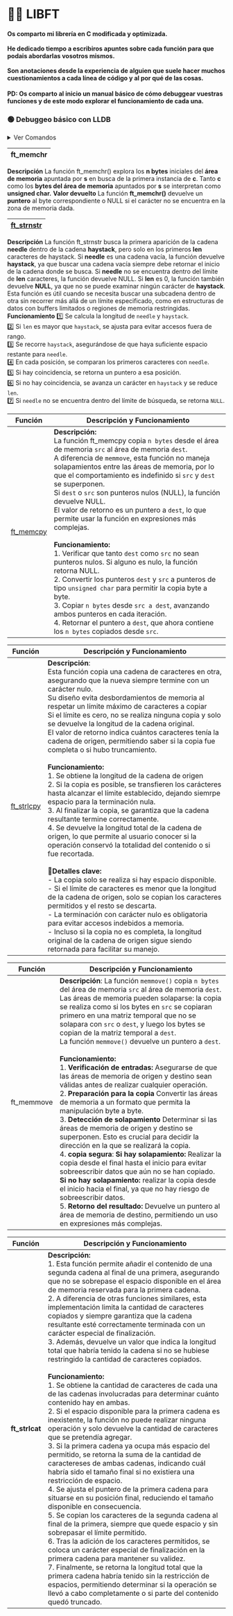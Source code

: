 # 👨‍💻 LIBFT 

#### Os comparto mi librería en C modificada y optimizada.<br><br>He dedicado tiempo a escribiros apuntes sobre cada función para que podais abordarlas vosotros mismos.<br><br>Son anotaciones desde la experiencia de alguien que suele hacer muchos cuestionamientos a cada línea de código y al por qué de las cosas. 

#### PD: Os comparto al inicio un manual básico de cómo debuggear vuestras funciones y de este modo explorar el funcionamiento de cada una.

### 🟢 Debuggeo básico con LLDB

<details>
<summary>Ver Comandos</summary>

* **1. Iniciar el lldb con el ejecutable**

        lldb ./a.out

* **2. Establecer un punto de interrupción en una función**
  
            (lldb) b main
  
  - **Si quieres establecer un punto de interrupción en una línea específica:**
  
            (lldb) b tu_programa.c:10
      
  - **Si quieres ver todos los puntos de interrupción:**
      
            (lldb) breakpoint list
  
  - **Si quieres eliminar un punto de interrupción:**

            (lldb) breakpoint delete 1  # 1 es el número del punto de interrupción
      

* **3. Ejecuta el programa:**
  - Ejecuta el programa hasta que se encuentre un punto de interrupción.
  
            (lldb) r
      

* **4. Avanzar línea por línea**
  - Avanzar sin entrar en funciones:
      
            (lldb) n
      
  - Entrar en una función:
     
            (lldb) s
      

* **5. Si quieres inspeccionar variables**
  - Si quieres imprimir el valor de una variable:
      
            (lldb) p variable
     
  - Si quieres ver todas las variables locales:
      
            (lldb) fr v
      
  - Si quieres ver el contenido de un arreglo o puntero:
      
            (lldb) memory read puntero
      

* **6. Continuar la ejecución**
  - Continúa la ejecución hasta el siguiente punto de interrupción.
      
            (lldb) c
      

* **10. Salir de LLDB**
  - Cuando termines de depurar, sal de LLDB.
      
            (lldb) q


* **Comandos Útiles Adicionales**
  - **Ver el tamaño de una variable:**
      
            (lldb) p sizeof(variable)
      
  - **Ver el contenido de un arreglo como una cadena:**
      
            (lldb) p (char *)arreglo
      
  - **Ver el contenido de la pila de llamadas:**
     
            (lldb) bt
</details>

| ft_memchr |
|--------|
**Descripción**
La función ft_memchr() explora los **n bytes** iniciales del **área de memoria** apuntada por **s** en busca de la primera instancia de **c**. 
Tanto **c** como los **bytes del área de memoria** apuntados por **s** se interpretan como **unsigned char.**
**Valor devuelto**
La función **ft_memchr()** devuelve un **puntero** al byte correspondiente o NULL si el carácter no se encuentra en la zona de memoria dada.

| [ft_strnstr](https://github.com/PajaritoCantor/Libft/blob/main/ft_strnstr.c) |
|--------|
**Descripción** La función ft_strnstr busca la primera aparición de la cadena **needle** dentro de la cadena **haystack**, pero solo en los primeros **len** caracteres de haystack.
Si **needle** es una cadena vacía, la función devuelve **haystack**, ya que buscar una cadena vacía siempre debe retornar el inicio de la cadena donde se busca.
Si **needle** no se encuentra dentro del límite de **len** caracteres, la función devuelve NULL.
Si **len** es 0, la función también devuelve **NULL**, ya que no se puede examinar ningún carácter de **haystack**.
Esta función es útil cuando se necesita buscar una subcadena dentro de otra sin recorrer más allá de un límite especificado, como en estructuras de datos con buffers limitados o regiones de memoria restringidas.
**Funcionamiento**
1️⃣ Se calcula la longitud de `needle` y `haystack`.  
2️⃣ Si `len` es mayor que `haystack`, se ajusta para evitar accesos fuera de rango.  
3️⃣ Se recorre `haystack`, asegurándose de que haya suficiente espacio restante para `needle`.  
4️⃣ En cada posición, se comparan los primeros caracteres con `needle`.  
5️⃣ Si hay coincidencia, se retorna un puntero a esa posición.  
6️⃣ Si no hay coincidencia, se avanza un carácter en `haystack` y se reduce `len`.  
7️⃣ Si `needle` no se encuentra dentro del límite de búsqueda, se retorna `NULL`.  


| **Función** | **Descripción y Funcionamiento** |
|-------------|-----------------------------------|
| [ft_memcpy](https://github.com/PajaritoCantor/Libft/blob/main/ft_memcpy.c) | **Descripción:** <br> La función ft_memcpy copia `n bytes` desde el área de memoria `src` al área de memoria `dest`. <br> A diferencia de `memmove`, esta función no maneja solapamientos entre las áreas de memoria, por lo que el comportamiento es indefinido si `src` y `dest` se superponen. <br> Si `dest` o `src` son punteros nulos (NULL), la función devuelve NULL. <br> El valor de retorno es un puntero a `dest`, lo que permite usar la función en expresiones más complejas. <br> <br> **Funcionamiento:** <br>1. Verificar que tanto `dest` como `src` no sean punteros nulos. Si alguno es nulo, la función retorna NULL. <br> 2. Convertir los punteros `dest` y `src` a punteros de tipo `unsigned char` para permitir la copia byte a byte. <br> 3. Copiar `n bytes` desde `src a dest`, avanzando ambos punteros en cada iteración. <br> 4. Retornar el puntero a `dest`, que ahora contiene los `n bytes` copiados desde `src`.


| **Función** | **Descripción y Funcionamiento** |
|-------------|-----------------------------------|
| [ft_strlcpy](https://github.com/PajaritoCantor/Libft/blob/main/ft_strlcpy.c) | **Descripción**:<br> Esta función copia una cadena de caracteres en otra, asegurando que la nueva siempre termine con un carácter nulo. <br> Su diseño evita desbordamientos de memoria al respetar un límite máximo de caracteres a copiar <br> Si el límite es cero, no se realiza ninguna copia y solo se devuelve la longitud de la cadena original. <br> El valor de retorno indica cuántos caracteres tenía la cadena de origen, permitiendo saber si la copia fue completa o si hubo truncamiento. <br> <br> **Funcionamiento:** <br>1. Se obtiene la longitud de la cadena de origen <br> 2. Si la copia es posible, se transfieren los carácteres hasta alcanzar el límite establecido, dejando siemrpe espacio para la terminación nula. <br> 3. Al finalizar la copia, se garantiza que la cadena resultante termine correctamente. <br> 4. Se devuelve la longitud total de la cadena de origen, lo que permite al usuario conocer si la operación conservó la totalidad del contenido o si fue recortada.<br><br>📌**Detalles clave:** <br> - La copia solo se realiza si hay espacio disponible.<br>- Si el límite de caracteres es menor que la longitud de la cadena de origen, solo se copian los caracteres permitidos y el resto se descarta.<br>- La terminación con carácter nulo es obligatoria para evitar accesos indebidos a memoria.<br>- Incluso si la copia no es completa, la longitud original de la cadena de origen sigue siendo retornada para facilitar su manejo. |

| **Función** | **Descripción y Funcionamiento** |
|-------------|----------------------|
|ft_memmove | **Descripción**: La función `memmove()` copia `n bytes` del área de memoria `src` al área de memoria `dest`. <br>Las áreas de memoria pueden solaparse: la copia se realiza como si los bytes en `src` se copiaran primero en una matriz temporal que no se solapara con `src` o `dest`, y luego los bytes se copian de la matriz temporal a `dest`. <br>La función `memmove()` devuelve un puntero a `dest`.<br><br>**Funcionamiento:** <br>1. **Verificación de entradas:** Asegurarse de que las áreas de memoria de origen y destino sean válidas antes de realizar cualquier operación.<br>2. **Preparación para la copia** Convertir las áreas de memoria a un formato que permita la manipulación byte a byte.<br>3. **Detección de solapamiento** Determinar si las áreas de memoria de origen y destino se superponen. Esto es crucial para decidir la dirección en la que se realizará la copia.<br>4. **copia segura**: **Si hay solapamiento:** Realizar la copia desde el final hasta el inicio para evitar sobreescribir datos que aún no se han copiado.<br>**Si no hay solapamiento:** realizar la copia desde el inicio hacia el final, ya que no hay riesgo de sobreescribir datos. <br>5. **Retorno del resultado:** Devuelve un puntero al área de memoria de destino, permitiendo un uso en expresiones más complejas.     

| **Función** | **Descripción y Funcionamiento** |
|-------------|-----------------------------------|
| **ft_strlcat** | **Descripción:** <br> 1. Esta función permite añadir el contenido de una segunda cadena al final de una primera, asegurando que no se sobrepase el espacio disponible en el área de memoria reservada para la primera cadena.<br> 2. A diferencia de otras funciones similares, esta implementación limita la cantidad de caracteres copiados y siempre garantiza que la cadena resultante esté correctamente terminada con un carácter especial de finalización.<br> 3. Además, devuelve un valor que indica la longitud total que habría tenido la cadena si no se hubiese restringido la cantidad de caracteres copiados.<br><br> **Funcionamiento:** <br> 1. Se obtiene la cantidad de caracteres de cada una de las cadenas involucradas para determinar cuánto contenido hay en ambas.<br> 2. Si el espacio disponible para la primera cadena es inexistente, la función no puede realizar ninguna operación y solo devuelve la cantidad de caracteres que se pretendía agregar.<br> 3. Si la primera cadena ya ocupa más espacio del permitido, se retorna la suma de la cantidad de caractereses de ambas cadenas, indicando cuál habría sido el tamaño final si no existiera una restricción de espacio.<br> 4. Se ajusta el puntero de la primera cadena para situarse en su posición final, reduciendo el tamaño disponible en consecuencia.<br> 5. Se copian los caracteres de la segunda cadena al final de la primera, siempre que quede espacio y sin sobrepasar el límite permitido.<br> 6. Tras la adición de los caracteres permitidos, se coloca un carácter especial de finalización en la primera cadena para mantener su validez. <br> 7. Finalmente, se retorna la longitud total que la primera cadena habría tenido sin la restricción de espacios, permitiendo determinar si la operación se llevó a cabo completamente o si parte del contenido quedó truncado. |
